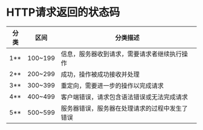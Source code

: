 # HTTP请求返回的状态码
| 分类  | 区间      | 分类描述                    |
|-----|---------|-------------------------|
| 1** | 100~199 | 信息，服务器收到请求，需要请求者继续执行操作  |
| 2** | 200~299 | 成功，操作被成功接收并处理           |
| 3** | 300~399 | 重定向，需要进一步的操作以完成请求       |
| 4** | 400~499 | 客户端错误，请求包含语法错误或无法完成请求   |
| 5** | 500~599 | 服务器错误，服务器在处理请求的过程中发生了错误 |